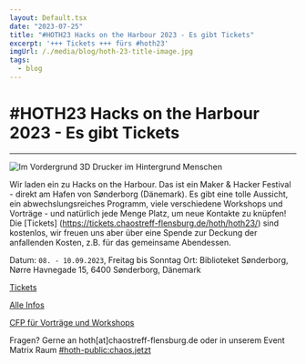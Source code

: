 ```yaml
---
layout: Default.tsx
date: "2023-07-25"
title: "#HOTH23 Hacks on the Harbour 2023 - Es gibt Tickets"
excerpt: '+++ Tickets +++ fürs #hoth23'
imgUrl: /./media/blog/hoth-23-title-image.jpg
tags:
  - blog
---
```


# #HOTH23 Hacks on the Harbour 2023 - Es gibt Tickets


---


![Im Vordergrund 3D Drucker im Hintergrund Menschen](/./media/blog/hoth-23-title-image.jpg)

Wir laden ein zu Hacks on the Harbour. Das ist ein Maker & Hacker Festival - direkt am Hafen von Sønderborg (Dänemark). Es gibt eine tolle Aussicht, ein abwechslungsreiches Programm, viele verschiedene Workshops und Vorträge - und natürlich jede Menge Platz, um neue Kontakte zu knüpfen!
Die [Tickets] (https://tickets.chaostreff-flensburg.de/hoth/hoth23/) sind kostenlos, wir freuen uns aber über eine Spende zur Deckung der anfallenden Kosten, z.B. für das gemeinsame Abendessen.


Datum: `08. - 10.09.2023`, Freitag bis Sonntag
Ort: Biblioteket Sønderborg, Nørre Havnegade 15, 6400 Sønderborg, Dänemark

[Tickets](https://tickets.chaostreff-flensburg.de/hoth/hoth23/)
    
[Alle Infos](https://hoth.info/de/)

[CFP für Vorträge und Workshops](https://pretalx.chaostreff-flensburg.de/hoth2023/cfp)

Fragen? Gerne an hoth[at]chaostreff-flensburg.de oder in unserem Event Matrix Raum [#hoth-public:chaos.jetzt](https://matrix.to/#/#hoth-public:chaos.jetzt)
